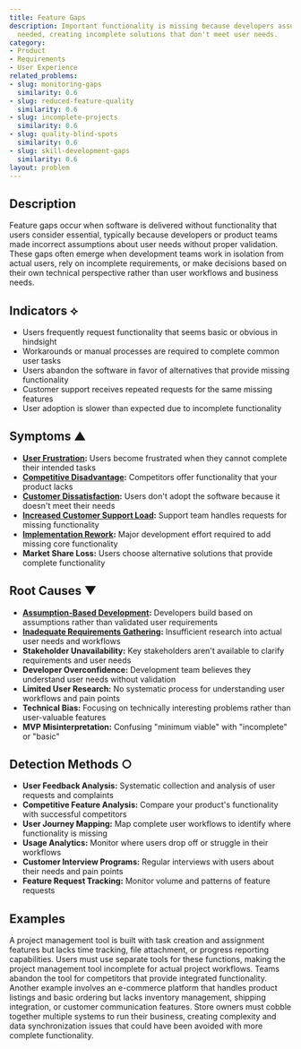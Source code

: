 ```yaml
---
title: Feature Gaps
description: Important functionality is missing because developers assumed it wasn't
  needed, creating incomplete solutions that don't meet user needs.
category:
- Product
- Requirements
- User Experience
related_problems:
- slug: monitoring-gaps
  similarity: 0.6
- slug: reduced-feature-quality
  similarity: 0.6
- slug: incomplete-projects
  similarity: 0.6
- slug: quality-blind-spots
  similarity: 0.6
- slug: skill-development-gaps
  similarity: 0.6
layout: problem
---
```


## Description

Feature gaps occur when software is delivered without functionality that users consider essential, typically because developers or product teams made incorrect assumptions about user needs without proper validation. These gaps often emerge when development teams work in isolation from actual users, rely on incomplete requirements, or make decisions based on their own technical perspective rather than user workflows and business needs.

## Indicators ⟡

- Users frequently request functionality that seems basic or obvious in hindsight
- Workarounds or manual processes are required to complete common user tasks
- Users abandon the software in favor of alternatives that provide missing functionality
- Customer support receives repeated requests for the same missing features
- User adoption is slower than expected due to incomplete functionality

## Symptoms ▲

- **[User Frustration](user-frustration.md):** Users become frustrated when they cannot complete their intended tasks
- **[Competitive Disadvantage](competitive-disadvantage.md):** Competitors offer functionality that your product lacks
- **[Customer Dissatisfaction](customer-dissatisfaction.md):** Users don't adopt the software because it doesn't meet their needs
- **[Increased Customer Support Load](increased-customer-support-load.md):** Support team handles requests for missing functionality
- **[Implementation Rework](implementation-rework.md):** Major development effort required to add missing core functionality
- **Market Share Loss:** Users choose alternative solutions that provide complete functionality

## Root Causes ▼

- **[Assumption-Based Development](assumption-based-development.md):** Developers build based on assumptions rather than validated user requirements
- **[Inadequate Requirements Gathering](inadequate-requirements-gathering.md):** Insufficient research into actual user needs and workflows
- **Stakeholder Unavailability:** Key stakeholders aren't available to clarify requirements and user needs
- **Developer Overconfidence:** Development team believes they understand user needs without validation
- **Limited User Research:** No systematic process for understanding user workflows and pain points
- **Technical Bias:** Focusing on technically interesting problems rather than user-valuable features
- **MVP Misinterpretation:** Confusing "minimum viable" with "incomplete" or "basic"

## Detection Methods ○

- **User Feedback Analysis:** Systematic collection and analysis of user requests and complaints
- **Competitive Feature Analysis:** Compare your product's functionality with successful competitors
- **User Journey Mapping:** Map complete user workflows to identify where functionality is missing
- **Usage Analytics:** Monitor where users drop off or struggle in their workflows
- **Customer Interview Programs:** Regular interviews with users about their needs and pain points
- **Feature Request Tracking:** Monitor volume and patterns of feature requests

## Examples

A project management tool is built with task creation and assignment features but lacks time tracking, file attachment, or progress reporting capabilities. Users must use separate tools for these functions, making the project management tool incomplete for actual project workflows. Teams abandon the tool for competitors that provide integrated functionality. Another example involves an e-commerce platform that handles product listings and basic ordering but lacks inventory management, shipping integration, or customer communication features. Store owners must cobble together multiple systems to run their business, creating complexity and data synchronization issues that could have been avoided with more complete functionality.